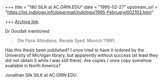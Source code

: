 +++
title = "180 SILK at AC.GRIN.EDU"
date = "1995-02-27"
upstream_url = "https://list.indology.info/pipermail/indology/1995-February/002103.html"

+++
[Archive link](https://list.indology.info/pipermail/indology/1995-February/002103.html)

Dr Goodall mentioned

>Die Flora Altindiens.
>Renate Syed. Munich ?1991.

Has this thesis been published?  I once tried to have it ordered by the
University of Michigan library, but apparently without success (at least
they did not obtain it while I
was still there).  Are copies / once copy somehow available in North America?

Jonathan Silk
SILK at AC.GRIN.EDU







